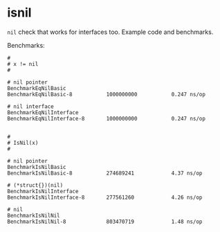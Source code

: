 # isnil

`nil` check that works for interfaces too. Example code and benchmarks.

Benchmarks:
```
#
# x != nil
#

# nil pointer
BenchmarkEqNilBasic
BenchmarkEqNilBasic-8           1000000000           0.247 ns/op

# nil interface
BenchmarkEqNilInterface
BenchmarkEqNilInterface-8       1000000000           0.247 ns/op


#
# IsNil(x)
#

# nil pointer
BenchmarkIsNilBasic
BenchmarkIsNilBasic-8           274689241            4.37 ns/op

# (*struct{})(nil)
BenchmarkIsNilInterface
BenchmarkIsNilInterface-8       277561260            4.26 ns/op

# nil
BenchmarkIsNilNil
BenchmarkIsNilNil-8             803470719            1.48 ns/op
```
